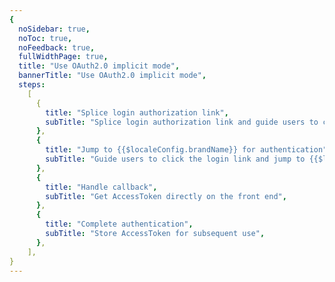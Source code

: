 ```yaml
---
{
  noSidebar: true,
  noToc: true,
  noFeedback: true,
  fullWidthPage: true,
  title: "Use OAuth2.0 implicit mode",
  bannerTitle: "Use OAuth2.0 implicit mode",
  steps:
    [
      {
        title: "Splice login authorization link",
        subTitle: "Splice login authorization link and guide users to click",
      },
      {
        title: "Jump to {{$localeConfig.brandName}} for authentication",
        subTitle: "Guide users to click the login link and jump to {{$localeConfig.brandName}} for authentication",
      },
      {
        title: "Handle callback",
        subTitle: "Get AccessToken directly on the front end",
      },
      {
        title: "Complete authentication",
        subTitle: "Store AccessToken for subsequent use",
      },
    ],
}
---
```


<IntegrationDetail/>
